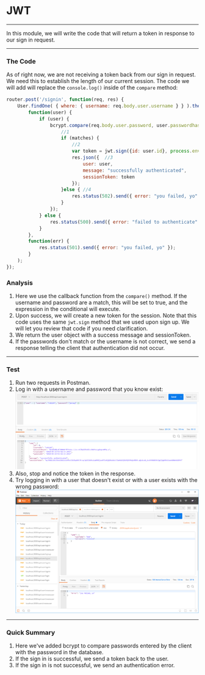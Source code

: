 # JWT
---
In this module, we will write the code that will return a token in response to our sign in request.

<hr />


### The Code
As of right now, we are not receiving a token back from our sign in request. We need this to establish the length of our current session. The code we will add will replace the `console.log()` inside of the `compare` method:

```js
router.post('/signin', function(req, res) {
	User.findOne( { where: { username: req.body.user.username } } ).then(
		function(user) {
			if (user) {
				bcrypt.compare(req.body.user.password, user.passwordhash, function(err, matches){
					//1
					if (matches) {
						//2
						var token = jwt.sign({id: user.id}, process.env.JWT_SECRET, {expiresIn: 60*60*24 });
						res.json({  //3
							user: user,
							message: "successfully authenticated",
							sessionToken: token
						});
					}else { //4
						res.status(502).send({ error: "you failed, yo" });
					}
				});
			} else {
				res.status(500).send({ error: "failed to authenticate" });
			}
		},
		function(err) {
			res.status(501).send({ error: "you failed, yo" });
		}
	);
});


```

### Analysis
1. Here we use the callback function from the `compare()` method. If the username and password are a match, this will be set to true, and the expression in the conditional will execute.
2. Upon success, we will create a new token for the session. Note that this code uses the same `jwt.sign` method that we used upon sign up. We will let you review that code if you need clarification.
3. We return the user object with a success message and sessionToken.
4. If the passwords don't match or the username is not correct, we send a response telling the client that authentication did not occur.

<hr />

### Test
1. Run two requests in Postman. 
2. Log in with a username and password that you know exist:
![screenshot](assets/03-signin-user.PNG)
3. Also, stop and notice the token in the response.
4. Try logging in with a user that doesn't exist or with a user exists with the wrong password:
![fail](assets/03-signin-fail.png)

<hr />

### Quick Summary
1. Here we've added bcrypt to compare passwords entered by the client with the password in the database. 
2. If the sign in is successful, we send a token back to the user. 
3. If the sign in is not successful, we send an authentication error.